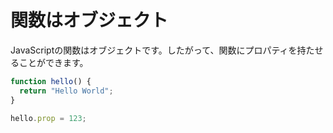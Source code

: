 # 関数はオブジェクト

JavaScriptの関数はオブジェクトです。したがって、関数にプロパティを持たせることができます。

```javascript
function hello() {
  return "Hello World";
}

hello.prop = 123;
```
